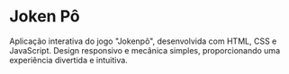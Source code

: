 <h1>Joken Pô</h1>

<p>Aplicação interativa do jogo "Jokenpô", desenvolvida com HTML, CSS e JavaScript. Design responsivo e mecânica simples, proporcionando uma experiência divertida e intuitiva.</p>
